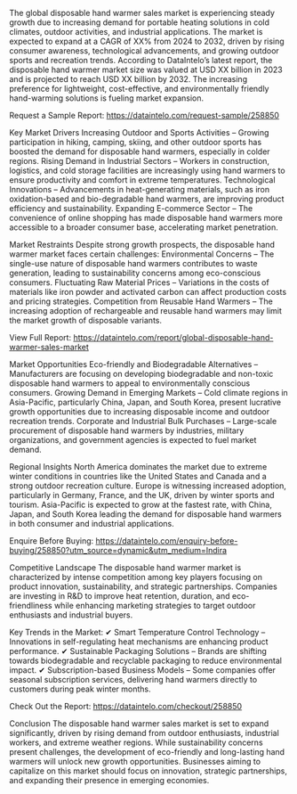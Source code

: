 The global disposable hand warmer sales market is experiencing steady growth due to increasing demand for portable heating solutions in cold climates, outdoor activities, and industrial applications. The market is expected to expand at a CAGR of XX% from 2024 to 2032, driven by rising consumer awareness, technological advancements, and growing outdoor sports and recreation trends.
According to DataIntelo’s latest report, the disposable hand warmer market size was valued at USD XX billion in 2023 and is projected to reach USD XX billion by 2032. The increasing preference for lightweight, cost-effective, and environmentally friendly hand-warming solutions is fueling market expansion.

Request a Sample Report: https://dataintelo.com/request-sample/258850

Key Market Drivers
Increasing Outdoor and Sports Activities – Growing participation in hiking, camping, skiing, and other outdoor sports has boosted the demand for disposable hand warmers, especially in colder regions.
Rising Demand in Industrial Sectors – Workers in construction, logistics, and cold storage facilities are increasingly using hand warmers to ensure productivity and comfort in extreme temperatures.
Technological Innovations – Advancements in heat-generating materials, such as iron oxidation-based and bio-degradable hand warmers, are improving product efficiency and sustainability.
Expanding E-commerce Sector – The convenience of online shopping has made disposable hand warmers more accessible to a broader consumer base, accelerating market penetration.

Market Restraints
Despite strong growth prospects, the disposable hand warmer market faces certain challenges:
Environmental Concerns – The single-use nature of disposable hand warmers contributes to waste generation, leading to sustainability concerns among eco-conscious consumers.
Fluctuating Raw Material Prices – Variations in the costs of materials like iron powder and activated carbon can affect production costs and pricing strategies.
Competition from Reusable Hand Warmers – The increasing adoption of rechargeable and reusable hand warmers may limit the market growth of disposable variants.

View Full Report: https://dataintelo.com/report/global-disposable-hand-warmer-sales-market

Market Opportunities
Eco-friendly and Biodegradable Alternatives – Manufacturers are focusing on developing biodegradable and non-toxic disposable hand warmers to appeal to environmentally conscious consumers.
Growing Demand in Emerging Markets – Cold climate regions in Asia-Pacific, particularly China, Japan, and South Korea, present lucrative growth opportunities due to increasing disposable income and outdoor recreation trends.
Corporate and Industrial Bulk Purchases – Large-scale procurement of disposable hand warmers by industries, military organizations, and government agencies is expected to fuel market demand.

Regional Insights
North America dominates the market due to extreme winter conditions in countries like the United States and Canada and a strong outdoor recreation culture.
Europe is witnessing increased adoption, particularly in Germany, France, and the UK, driven by winter sports and tourism.
Asia-Pacific is expected to grow at the fastest rate, with China, Japan, and South Korea leading the demand for disposable hand warmers in both consumer and industrial applications.

Enquire Before Buying: https://dataintelo.com/enquiry-before-buying/258850?utm_source=dynamic&utm_medium=Indira

Competitive Landscape
The disposable hand warmer market is characterized by intense competition among key players focusing on product innovation, sustainability, and strategic partnerships. Companies are investing in R&D to improve heat retention, duration, and eco-friendliness while enhancing marketing strategies to target outdoor enthusiasts and industrial buyers.

Key Trends in the Market:
✔ Smart Temperature Control Technology – Innovations in self-regulating heat mechanisms are enhancing product performance.
✔ Sustainable Packaging Solutions – Brands are shifting towards biodegradable and recyclable packaging to reduce environmental impact.
✔ Subscription-based Business Models – Some companies offer seasonal subscription services, delivering hand warmers directly to customers during peak winter months.

Check Out the Report: https://dataintelo.com/checkout/258850

Conclusion
The disposable hand warmer sales market is set to expand significantly, driven by rising demand from outdoor enthusiasts, industrial workers, and extreme weather regions. While sustainability concerns present challenges, the development of eco-friendly and long-lasting hand warmers will unlock new growth opportunities. Businesses aiming to capitalize on this market should focus on innovation, strategic partnerships, and expanding their presence in emerging economies.

